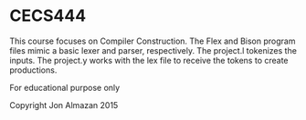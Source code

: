 # CECS444 

This course focuses on Compiler Construction. The Flex and Bison program files mimic a basic lexer and parser, respectively. The project.l tokenizes the inputs. The project.y works with the lex file to receive the tokens to create productions. 

For educational purpose only

Copyright Jon Almazan 2015
